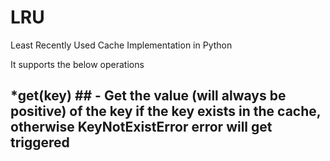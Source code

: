 # LRU
Least Recently Used Cache Implementation in Python

It supports the below operations

## *get(key) ## - Get the value (will always be positive) of the key if the key exists in the cache, otherwise KeyNotExistError error will get triggered



